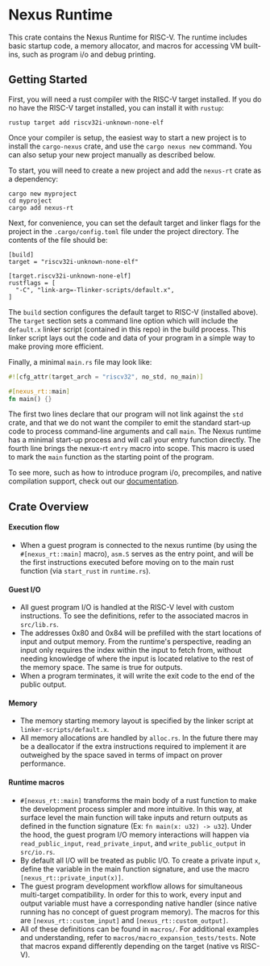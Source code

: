 # Nexus Runtime

This crate contains the Nexus Runtime for RISC-V.  The runtime
includes basic startup code, a memory allocator, and macros for
accessing VM built-ins, such as program i/o and debug printing.

## Getting Started

First, you will need a rust compiler with the RISC-V target
installed.  If you do no have the RISC-V target installed,
you can install it with `rustup`:

```
rustup target add riscv32i-unknown-none-elf
```

Once your compiler is setup, the easiest way to start a new
project is to install the `cargo-nexus` crate, and use the
`cargo nexus new` command. You can also setup your new
project manually as described below.

To start, you will need to create a new project and add the
`nexus-rt` crate as a dependency:

```
cargo new myproject
cd myproject
cargo add nexus-rt
```

Next, for convenience, you can set the default target and
linker flags for the project in the `.cargo/config.toml` file
under the project directory. The contents of the file should
be:

```
[build]
target = "riscv32i-unknown-none-elf"

[target.riscv32i-unknown-none-elf]
rustflags = [
  "-C", "link-arg=-Tlinker-scripts/default.x",
]
```

The `build` section configures the default target to RISC-V
(installed above). The `target` section sets a command line
option which will include the `default.x` linker script
(contained in this repo) in the build process. This linker
script lays out the code and data of your program in a
simple way to make proving more efficient.

Finally, a minimal `main.rs` file may look like:

```rust
#![cfg_attr(target_arch = "riscv32", no_std, no_main)]

#[nexus_rt::main]
fn main() {}
```
The first two lines declare that our program will not link
against the `std` crate, and that we do not want the
compiler to emit the standard start-up code to process
command-line arguments and call `main`. The Nexus runtime
has a minimal start-up process and will call your entry
function directly. The fourth line brings the nexux-rt
`entry` macro into scope. This macro is used to mark the
`main` function as the starting point of the program.

To see more, such as how to introduce program i/o, precompiles,
and native compilation support, check out our [documentation](https://docs.nexus.xyz/zkvm/index).

## Crate Overview
#### Execution flow
- When a guest program is connected to the nexus runtime (by using the `#[nexus_rt::main]` macro), `asm.S` serves as the entry point, and will be the first instructions executed before moving on to the main rust function (via `start_rust` in `runtime.rs`).

#### Guest I/O
- All guest program I/O is handled at the RISC-V level with custom instructions. To see the definitions, refer to the associated macros in `src/lib.rs`.
- The addresses 0x80 and 0x84 will be prefilled with the start locations of input and output memory. From the runtime's perspective, reading an input only requires the index within the input to fetch from, without needing knowledge of where the input is located relative to the rest of the memory space. The same is true for outputs.
- When a program terminates, it will write the exit code to the end of the public output.

#### Memory
- The memory starting memory layout is specified by the linker script at `linker-scripts/default.x`.
- All memory allocations are handled by `alloc.rs`. In the future there may be a deallocator if the extra instructions required to implement it are outweighed by the space saved in terms of impact on prover performance.

#### Runtime macros
- `#[nexus_rt::main]` transforms the main body of a rust function to make the development process simpler and more intuitive. In this way, at surface level the main function will take inputs and return outputs as defined in the function signature (Ex: `fn main(x: u32) -> u32`). Under the hood, the guest program I/O memory interactions will happen via `read_public_input`, `read_private_input`, and `write_public_output` in `src/io.rs`.
- By default all I/O will be treated as public I/O. To create a private input `x`, define the variable in the main function signature, and use the macro `[nexus_rt::private_input(x)]`.
- The guest program development workflow allows for simultaneous multi-target compatibility. In order for this to work, every input and output variable must have a corresponding native handler (since native running has no concept of guest program memory). The macros for this are `[nexus_rt::custom_input]` and `[nexus_rt::custom_output]`.
- All of these definitions can be found in `macros/`. For additional examples and understanding, refer to `macros/macro_expansion_tests/tests`. Note that macros expand differently depending on the target (native vs RISC-V).
